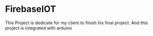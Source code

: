 # FirebaseIOT
This Project is dedicate for my client to finish his final project.
And this project is integrated with arduino

